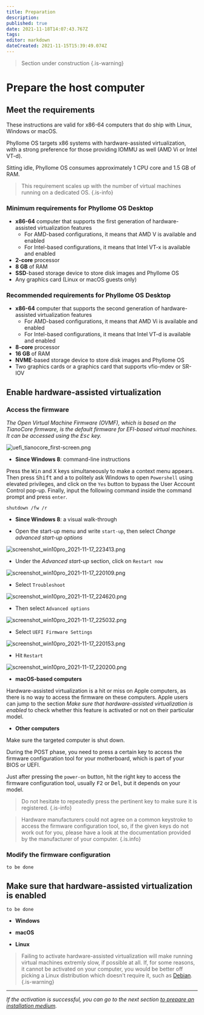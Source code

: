 ```yaml
---
title: Preparation
description: 
published: true
date: 2021-11-18T14:07:43.767Z
tags: 
editor: markdown
dateCreated: 2021-11-15T15:39:49.074Z
---
```


> Section under construction
{.is-warning}

# Prepare the host computer

## Meet the requirements

These instructions are valid for x86-64 computers that do ship with Linux, Windows or macOS.

Phyllome OS targets x86 systems with hardware-assisted virtualization, with a strong preference for those providing IOMMU as well (AMD Vi or Intel VT-d).

Sitting idle, Phyllome OS consumes approximately 1 CPU core and 1.5 GB of RAM. 

> This requirement scales up with the number of virtual machines running on a dedicated OS. 
{.is-info}

### Minimum requirements for Phyllome OS Desktop


* **x86-64** computer that supports the first generation of hardware-assisted virtualization features
    * For AMD-based configurations, it means that AMD V is available and enabled
    * For Intel-based configurations, it means that Intel VT-x is available and enabled
* **2-core** processor
* **8 GB** of RAM
* **SSD**-based storage device to store disk images and Phyllome OS
* Any graphics card (Linux or macOS guests only)

### Recommended requirements for Phyllome OS Desktop

* **x86-64** computer that supports the second generation of hardware-assisted virtualization features
    * For AMD-based configurations, it means that AMD Vi is available and enabled
    * For Intel-based configurations, it means that Intel VT-d is available and enabled
* **8-core** processor
* **16 GB** of RAM
* **NVME**-based storage device to store disk images and Phyllome OS
* Two graphics cards or a graphics card that supports vfio-mdev or SR-IOV

## Enable hardware-assisted virtualization

### Access the firmware

*The Open Virtual Machine Firmware (OVMF), which is based on the TianoCore firmware, is the default firmware for EFI-based virtual machines. It can be accessed using the <kbd>Esc</kbd> key.*

![uefi_tianocore_first-screen.png](/uefi_tianocore_first-screen.png)

* **Since Windows 8**: command-line instructions

Press the <kbd>Win</kbd> and <kbd>X</kbd> keys simultaneously to make a context menu appears. Then press <kbd>Shift</kbd> and <kbd>a</kbd> to politely ask Windows to open `Powershell` using elevated privileges, and click on the `Yes` button to bypass the User Account Control pop-up. Finally, input the following command inside the command prompt and press `enter`.

```
shutdown /fw /r
``` 
* **Since Windows 8**: a visual walk-through

* Open the start-up menu and write `start-up`, then select *Change advanced start-up options*

![screenshot_win10pro_2021-11-17_223413.png](/windows-access-firmware/screenshot_win10pro_2021-11-17_223413.png)

* Under the *Advanced start-up* section, click on `Restart now` 

![screenshot_win10pro_2021-11-17_220109.png](/windows-access-firmware/screenshot_win10pro_2021-11-17_220109.png)

* Select `Troubleshoot`

![screenshot_win10pro_2021-11-17_224620.png](/windows-access-firmware/screenshot_win10pro_2021-11-17_224620.png)
	
* Then select `Advanced options`

![screenshot_win10pro_2021-11-17_225032.png](/windows-access-firmware/screenshot_win10pro_2021-11-17_225032.png)

* Select `UEFI Firmware Settings`

![screenshot_win10pro_2021-11-17_220153.png](/windows-access-firmware/screenshot_win10pro_2021-11-17_220153.png)

* Hit `Restart`

![screenshot_win10pro_2021-11-17_220200.png](/windows-access-firmware/screenshot_win10pro_2021-11-17_220200.png)

* **macOS-based computers**

Hardware-assisted virtualization is a hit or miss on Apple computers, as there is no way to access the firmware on these computers. Apple users can jump to the section *Make sure that hardware-assisted virtualization is enabled* to check whether this feature is activated or not on their particular model.

* **Other computers**

Make sure the targeted computer is shut down.  

During the POST phase, you need to press a certain key to access the firmware configuration tool for your motherboard, which is part of your BIOS or UEFI. 

Just after pressing the `power-on` button, hit the right key to access the firmware configuration tool, usually <kbd>F2</kbd> or <kbd>Del</kbd>, but it depends on your model.

> Do not hesitate to repeatedly press the pertinent key to make sure it is registered.
{.is-info}

> Hardware manufacturers could not agree on a common keystroke to access the firmware configuration tool, so, if the given keys do not work out for you, please have a look at the documentation provided by the manufacturer of your computer.
{.is.info}

### Modify the firmware configuration

`to be done`

## Make sure that hardware-assisted virtualization is enabled 

`to be done`

* **Windows**

* **macOS**

* **Linux**

> Failing to activate hardware-assisted virtualization will make running virtual machines extremly slow, if possible at all. If, for some reasons, it cannot be activated on your computer, you would be better off picking a Linux distribution which doesn't require it, such as [Debian](https://www.debian.org/distrib/).   
{.is-warning}


---

*If the activation is successful, you can go to the next section [to prepare an installation medium](https://wiki.phyllo.me/deploy/medium).*